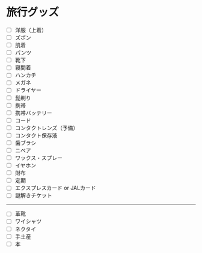 # 旅行グッズ

- [ ] 洋服（上着）
- [ ] ズボン
- [ ] 肌着
- [ ] パンツ
- [ ] 靴下
- [ ] 寝間着
- [ ] ハンカチ
- [ ] メガネ
- [ ] ドライヤー
- [ ] 髭剃り
- [ ] 携帯
- [ ] 携帯バッテリー
- [ ] コード
- [ ] コンタクトレンズ（予備）
- [ ] コンタクト保存液
- [ ] 歯ブラシ
- [ ] ニベア
- [ ] ワックス・スプレー
- [ ] イヤホン
- [ ] 財布
- [ ] 定期
- [ ] エクスプレスカード or JALカード
- [ ] 謎解きチケット

---
- [ ] 革靴
- [ ] ワイシャツ
- [ ] ネクタイ
- [ ] 手土産
- [ ] 本
